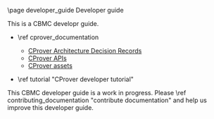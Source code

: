 \page developer_guide Developer guide

This is a CBMC developr guide.

* \ref cprover_documentation
  * [CProver Architecture Decision Records](adr/index.html)
  * [CProver APIs](api/index.html)
  * [CProver assets](assets/index.html)

* \ref tutorial "CProver developer tutorial"

This CBMC developer guide is a work in progress.
Please \ref contributing_documentation "contribute documentation" and help
us improve this developer guide.
